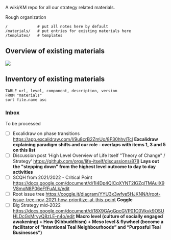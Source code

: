 A wiki/KM repo for all our strategy related materials.

Rough organization

```
/             # put all notes here by default
/materials/   # put entries for existing materials here
/templates/   # templates
```

## Overview of existing materials

![](Excalidraw/materials-overview-2024-02-14.excalidraw.svg)

## Inventory of existing materials

```dataview
TABLE url, level, component, description, version
FROM "materials"
sort file.name asc
```

### Inbox

To be processed

- [ ] Excalidraw on phase transitions https://app.excalidraw.com/l/9u8crB2ZmUo/8F30hhvlTcl **Excalidraw explaining paradigm shifts and our role - overlaps with items 1, 3 and 5 on this list**
- [ ] Discussion post 'High Level Overview of Life Itself "Theory of Change" / Strategy' https://github.com/orgs/life-itself/discussions/878 **Lays out the "stepping down" from the highest level outcome to day to day activities**
- [ ] SCQH from 2021/2022 - Critical Point https://docs.google.com/document/d/1I4Dp4QICqXYNT2lGZqlTMAulX9V8moN8P06eFfFuALk/edit
- [ ] Root issue tree https://coggle.it/diagram/YYU3x3wfye5HJKNN/t/root-issue-tree-nov-2021-how-prioritize-at-this-point **Coggle**
- [ ] Big Strategy mid-2022 https://docs.google.com/document/d/18X9GAgGpcGVP01C0Vkvk9OSUHLDcGsMrvyQ8zLE-n4o/edit **Macro level (culture of socially engaged awakening) + How (Kibbuddhism) + Meso level & flywheel (become a facilitator of “Intentional Teal Neighbourhoods” and “Purposful Teal Businesses”)**